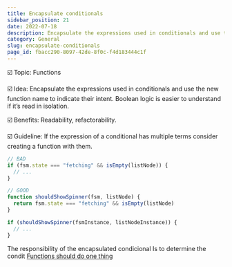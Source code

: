 ```yaml
---
title: Encapsulate conditionals
sidebar_position: 21
date: 2022-07-18
description: Encapsulate the expressions used in conditionals and use the new function name to indicate their intent. Boolean logic is easier to understand if it’s read in isolation.
category: General
slug: encapsulate-conditionals
page_id: fbacc290-8097-42de-8f0c-f4d183444c1f
---
```


☑️ Topic: Functions

☑️ Idea: Encapsulate the expressions used in conditionals and use the new function name to indicate their intent. Boolean logic is easier to understand if it’s read in isolation.

☑️ Benefits: Readability, refactorability.

☑️ Guideline: If the expression of a conditional has multiple terms consider creating a function with them.

```javascript
// BAD
if (fsm.state === "fetching" && isEmpty(listNode)) {
  // ...
}

// GOOD
function shouldShowSpinner(fsm, listNode) {
  return fsm.state === "fetching" && isEmpty(listNode)
}

if (shouldShowSpinner(fsmInstance, listNodeInstance)) {
  // ...
}
```

The responsibility of the encapsulated condicional Is to determine the condit [Functions should do one thing](/docs/code-tips/functions-should-do-one-thing)
